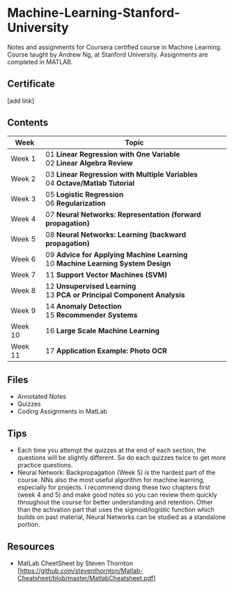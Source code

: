 # Machine-Learning-Stanford-University
Notes and assignments for Coursera certified course in Machine Learning. Course taught by Andrew Ng, at Stanford University. Assignments are completed in MATLAB. 

## Certificate
[add link]

## Contents

|Week    |Topic       |
|--------|------------|
|Week 1  |01 **Linear Regression with One Variable** <br>02 **Linear Algebra Review**|
|Week 2  |03 **Linear Regression with Multiple Variables** <br/>04 **Octave/Matlab Tutorial**|
|Week 3  |05 **Logistic Regression** <br/>06 **Regularization**|
|Week 4  |07 **Neural Networks: Representation (forward propagation)**|
|Week 5  |08 **Neural Networks: Learning (backward propagation)**|
|Week 6  |09 **Advice for Applying Machine Learning** <br/>10 **Machine Learning System Design**|
|Week 7  |11 **Support Vector Machines (SVM)**|
|Week 8  |12 **Unsupervised Learning** <br/>13 **PCA or Principal Component Analysis**|
|Week 9  |14 **Anomaly Detection** <br/>15 **Recommender Systems**|
|Week 10 |16 **Large Scale Machine Learning**|
|Week 11 |17 **Application Example: Photo OCR**|


## Files

- Annotated Notes
- Quizzes 
- Coding Assignments in MatLab

## Tips

- Each time you attempt the quizzes at the end of each section, the questions will be slightly different. So do each quizzes twice to get more practice questions.
- Neural Network: Backpropagation (Week 5) is the hardest part of the course. NNs also the most useful algorithm for machine learning, especially for projects. I recommend doing these two chapters first (week 4 and 5) and make good notes so you can review them quickly throughout the course for better understanding and retention. Other than the activation part that uses the sigmoid/logistic function which builds on past material, Neural Networks can be studied as a standalone portion.

## Resources
- MatLab CheetSheet by Steven Thornton
[https://github.com/steventhornton/Matlab-Cheatsheet/blob/master/MatlabCheatsheet.pdf]
